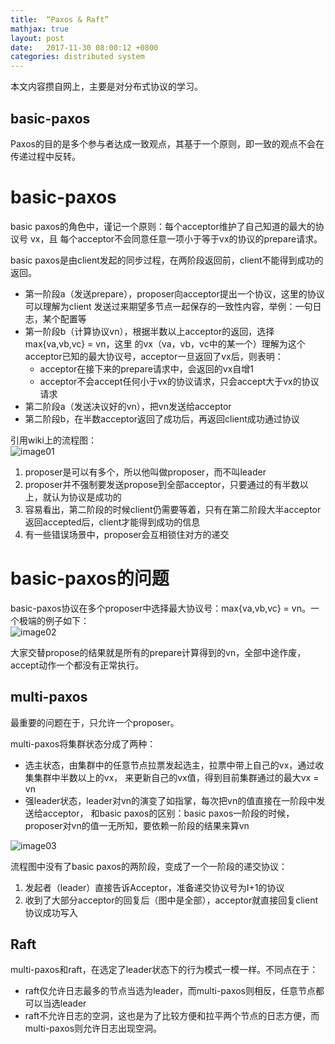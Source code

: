 ```yaml
---
title:  “Paxos & Raft”
mathjax: true
layout: post
date:   2017-11-30 08:00:12 +0800
categories: distributed system
---
```


本文内容攒自网上，主要是对分布式协议的学习。

## basic-paxos
Paxos的目的是多个参与者达成一致观点，其基于一个原则，即一致的观点不会在传递过程中反转。

# basic-paxos
basic paxos的角色中，谨记一个原则：每个acceptor维护了自己知道的最大的协议号 vx，且
每个acceptor不会同意任意一项小于等于vx的协议的prepare请求。


basic paxos是由client发起的同步过程，在两阶段返回前，client不能得到成功的返回。
* 第一阶段a（发送prepare），proposer向acceptor提出一个协议，这里的协议可以理解为client
发送过来期望多节点一起保存的一致性内容，举例：一句日志，某个配置等
* 第一阶段b（计算协议vn），根据半数以上acceptor的返回，选择 max{va,vb,vc} = vn，这里
的vx（va，vb，vc中的某一个）理解为这个acceptor已知的最大协议号，acceptor一旦返回了vx后，则表明：
  + acceptor在接下来的prepare请求中，会返回的vx自增1
  + acceptor不会accept任何小于vx的协议请求，只会accept大于vx的协议请求
* 第二阶段a（发送决议好的vn），把vn发送给acceptor
* 第二阶段b，在半数acceptor返回了成功后，再返回client成功通过协议

引用wiki上的流程图：  
![image01]({{site.baseurl}}/image/basic-paxos.png)

1. proposer是可以有多个，所以他叫做proposer，而不叫leader
2. proposer并不强制要发送propose到全部acceptor，只要通过的有半数以上，就认为协议是成功的
3. 容易看出，第二阶段的时候client仍需要等着，只有在第二阶段大半acceptor返回accepted后，client才能得到成功的信息
4. 有一些错误场景中，proposer会互相锁住对方的递交

# basic-paxos的问题
basic-paxos协议在多个proposer中选择最大协议号：max{va,vb,vc} = vn。一个极端的例子如下：  
![image02]({{site.baseurl}}/image/proposer-loop.png)

大家交替propose的结果就是所有的prepare计算得到的vn，全部中途作废，accept动作一个都没有正常执行。

## multi-paxos
最重要的问题在于，只允许一个proposer。

multi-paxos将集群状态分成了两种：
* 选主状态，由集群中的任意节点拉票发起选主，拉票中带上自己的vx，通过收集集群中半数以上的vx，
来更新自己的vx值，得到目前集群通过的最大vx = vn
* 强leader状态，leader对vn的演变了如指掌，每次把vn的值直接在一阶段中发送给acceptor，
和basic paxos的区别：basic paxos一阶段的时候，proposer对vn的值一无所知，要依赖一阶段的结果来算vn

![image03]({{site.baseurl}}/image/multi-paxos.png)

流程图中没有了basic paxos的两阶段，变成了一个一阶段的递交协议：
1. 发起者（leader）直接告诉Acceptor，准备递交协议号为I+1的协议
2. 收到了大部分acceptor的回复后（图中是全部），acceptor就直接回复client协议成功写入

## Raft
multi-paxos和raft，在选定了leader状态下的行为模式一模一样。不同点在于：
* raft仅允许日志最多的节点当选为leader，而multi-paxos则相反，任意节点都可以当选leader
* raft不允许日志的空洞，这也是为了比较方便和拉平两个节点的日志方便，而multi-paxos则允许日志出现空洞。

[比较raft ，basic paxos以及multi-paxos]:https://zhuanlan.zhihu.com/p/25664121

